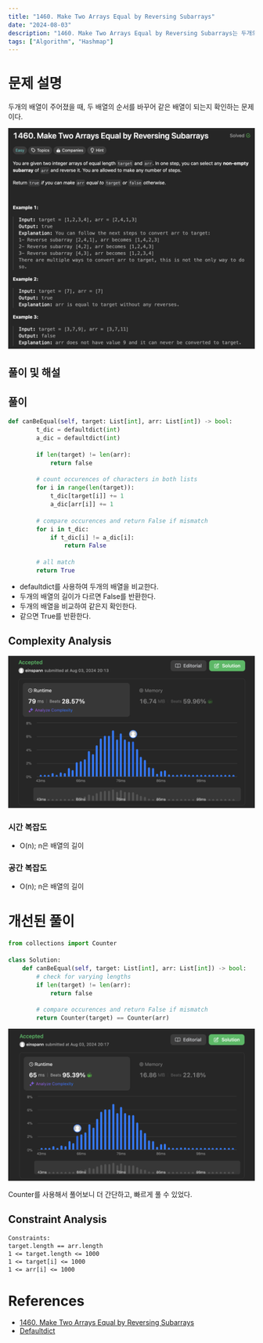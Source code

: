 ```yaml
---
title: "1460. Make Two Arrays Equal by Reversing Subarrays"
date: "2024-08-03"
description: "1460. Make Two Arrays Equal by Reversing Subarrays는 두개의 배열이 주어졌을 때, 두 배열의 순서를 바꾸어 같은 배열이 되는지 확인하는 문제이다."
tags: ["Algorithm", "Hashmap"]
---
```


# 문제 설명
두개의 배열이 주어졌을 때, 두 배열의 순서를 바꾸어 같은 배열이 되는지 확인하는 문제이다.

![1460](../../../images/LEET/1460/1460.png)

## 풀이 및 해설

## 풀이
```python
def canBeEqual(self, target: List[int], arr: List[int]) -> bool:
        t_dic = defaultdict(int)
        a_dic = defaultdict(int)

        if len(target) != len(arr):
            return false
        
        # count occurences of characters in both lists
        for i in range(len(target)):
            t_dic[target[i]] += 1
            a_dic[arr[i]] += 1
        
        # compare occurences and return False if mismatch
        for i in t_dic:
            if t_dic[i] != a_dic[i]:
                return False

        # all match
        return True
```
- defaultdict를 사용하여 두개의 배열을 비교한다.
- 두개의 배열의 길이가 다르면 False를 반환한다.
- 두개의 배열을 비교하여 같은지 확인한다.
- 같으면 True를 반환한다.



## Complexity Analysis

![tc](../../../images/LEET/1460/tc.png)

### 시간 복잡도
- O(n); n은 배열의 길이

### 공간 복잡도
- O(n); n은 배열의 길이


# 개선된 풀이
```python
from collections import Counter

class Solution:
    def canBeEqual(self, target: List[int], arr: List[int]) -> bool:
        # check for varying lengths
        if len(target) != len(arr):
            return false

        # compare occurences and return False if mismatch
        return Counter(target) == Counter(arr)
```
![tc2](../../../images/LEET/1460/tc2.png)

Counter를 사용해서 풀어보니 더 간단하고, 빠르게 풀 수 있었다.

## Constraint Analysis
```
Constraints:
target.length == arr.length
1 <= target.length <= 1000
1 <= target[i] <= 1000
1 <= arr[i] <= 1000
```

# References
- [1460. Make Two Arrays Equal by Reversing Subarrays](https://leetcode.com/problems/make-two-arrays-equal-by-reversing-sub-arrays/)
- [Defaultdict](https://www.geeksforgeeks.org/defaultdict-in-python/)
